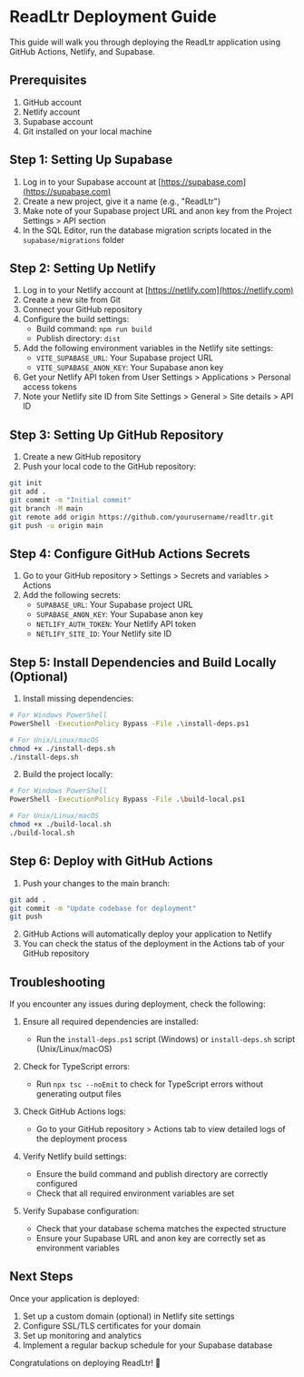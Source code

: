 # ReadLtr Deployment Guide

This guide will walk you through deploying the ReadLtr application using GitHub Actions, Netlify, and Supabase.

## Prerequisites

1. GitHub account
2. Netlify account
3. Supabase account
4. Git installed on your local machine

## Step 1: Setting Up Supabase

1. Log in to your Supabase account at [https://supabase.com](https://supabase.com)
2. Create a new project, give it a name (e.g., "ReadLtr")
3. Make note of your Supabase project URL and anon key from the Project Settings > API section
4. In the SQL Editor, run the database migration scripts located in the `supabase/migrations` folder

## Step 2: Setting Up Netlify

1. Log in to your Netlify account at [https://netlify.com](https://netlify.com)
2. Create a new site from Git
3. Connect your GitHub repository
4. Configure the build settings:
   - Build command: `npm run build`
   - Publish directory: `dist`
5. Add the following environment variables in the Netlify site settings:
   - `VITE_SUPABASE_URL`: Your Supabase project URL
   - `VITE_SUPABASE_ANON_KEY`: Your Supabase anon key
6. Get your Netlify API token from User Settings > Applications > Personal access tokens
7. Note your Netlify site ID from Site Settings > General > Site details > API ID

## Step 3: Setting Up GitHub Repository

1. Create a new GitHub repository
2. Push your local code to the GitHub repository:

```bash
git init
git add .
git commit -m "Initial commit"
git branch -M main
git remote add origin https://github.com/yourusername/readltr.git
git push -u origin main
```

## Step 4: Configure GitHub Actions Secrets

1. Go to your GitHub repository > Settings > Secrets and variables > Actions
2. Add the following secrets:
   - `SUPABASE_URL`: Your Supabase project URL
   - `SUPABASE_ANON_KEY`: Your Supabase anon key
   - `NETLIFY_AUTH_TOKEN`: Your Netlify API token
   - `NETLIFY_SITE_ID`: Your Netlify site ID

## Step 5: Install Dependencies and Build Locally (Optional)

1. Install missing dependencies:

```bash
# For Windows PowerShell
PowerShell -ExecutionPolicy Bypass -File .\install-deps.ps1

# For Unix/Linux/macOS
chmod +x ./install-deps.sh
./install-deps.sh
```

2. Build the project locally:

```bash
# For Windows PowerShell
PowerShell -ExecutionPolicy Bypass -File .\build-local.ps1

# For Unix/Linux/macOS
chmod +x ./build-local.sh
./build-local.sh
```

## Step 6: Deploy with GitHub Actions

1. Push your changes to the main branch:

```bash
git add .
git commit -m "Update codebase for deployment"
git push
```

2. GitHub Actions will automatically deploy your application to Netlify
3. You can check the status of the deployment in the Actions tab of your GitHub repository

## Troubleshooting

If you encounter any issues during deployment, check the following:

1. Ensure all required dependencies are installed:
   - Run the `install-deps.ps1` script (Windows) or `install-deps.sh` script (Unix/Linux/macOS)
   
2. Check for TypeScript errors:
   - Run `npx tsc --noEmit` to check for TypeScript errors without generating output files

3. Check GitHub Actions logs:
   - Go to your GitHub repository > Actions tab to view detailed logs of the deployment process

4. Verify Netlify build settings:
   - Ensure the build command and publish directory are correctly configured
   - Check that all required environment variables are set

5. Verify Supabase configuration:
   - Check that your database schema matches the expected structure
   - Ensure your Supabase URL and anon key are correctly set as environment variables

## Next Steps

Once your application is deployed:

1. Set up a custom domain (optional) in Netlify site settings
2. Configure SSL/TLS certificates for your domain
3. Set up monitoring and analytics
4. Implement a regular backup schedule for your Supabase database

Congratulations on deploying ReadLtr! 🎉 